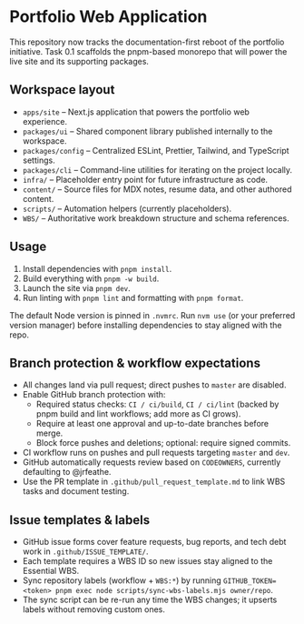 # Portfolio Web Application

This repository now tracks the documentation-first reboot of the portfolio initiative.
Task 0.1 scaffolds the pnpm-based monorepo that will power the live site and its
supporting packages.

## Workspace layout

- `apps/site` – Next.js application that powers the portfolio web experience.
- `packages/ui` – Shared component library published internally to the workspace.
- `packages/config` – Centralized ESLint, Prettier, Tailwind, and TypeScript settings.
- `packages/cli` – Command-line utilities for iterating on the project locally.
- `infra/` – Placeholder entry point for future infrastructure as code.
- `content/` – Source files for MDX notes, resume data, and other authored content.
- `scripts/` – Automation helpers (currently placeholders).
- `WBS/` – Authoritative work breakdown structure and schema references.

## Usage

1. Install dependencies with `pnpm install`.
2. Build everything with `pnpm -w build`.
3. Launch the site via `pnpm dev`.
4. Run linting with `pnpm lint` and formatting with `pnpm format`.

The default Node version is pinned in `.nvmrc`. Run `nvm use` (or your preferred
version manager) before installing dependencies to stay aligned with the repo.

## Branch protection & workflow expectations

- All changes land via pull request; direct pushes to `master` are disabled.
- Enable GitHub branch protection with:
  - Required status checks: `CI / ci/build`, `CI / ci/lint` (backed by pnpm build and lint workflows; add more as CI grows).
  - Require at least one approval and up-to-date branches before merge.
  - Block force pushes and deletions; optional: require signed commits.
- CI workflow runs on pushes and pull requests targeting `master` and `dev`.
- GitHub automatically requests review based on `CODEOWNERS`, currently defaulting to @jrfeathe.
- Use the PR template in `.github/pull_request_template.md` to link WBS tasks and document testing.

## Issue templates & labels

- GitHub issue forms cover feature requests, bug reports, and tech debt work in `.github/ISSUE_TEMPLATE/`.
- Each template requires a WBS ID so new issues stay aligned to the Essential WBS.
- Sync repository labels (workflow + `WBS:*`) by running `GITHUB_TOKEN=<token> pnpm exec node scripts/sync-wbs-labels.mjs owner/repo`.
- The sync script can be re-run any time the WBS changes; it upserts labels without removing custom ones.
